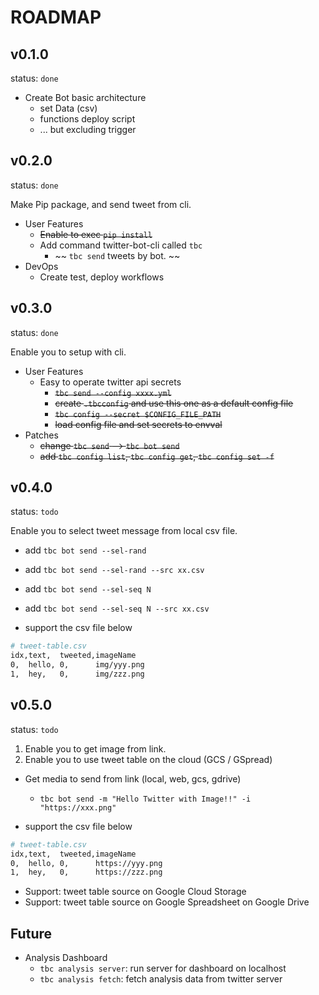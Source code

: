 # ROADMAP

## v0.1.0

status: `done`

- Create Bot basic architecture
  - set Data (csv)
  - functions deploy script
  - ... but excluding trigger

## v0.2.0

status: `done`

Make Pip package, and send tweet from cli.

- User Features
  - ~~Enable to exec `pip install`~~
  - Add command twitter-bot-cli called `tbc`
    - ~~ `tbc send` tweets by bot. ~~
- DevOps
  - Create test, deploy workflows


## v0.3.0

status: `done`

Enable you to setup with cli.

- User Features
  - Easy to operate twitter api secrets
    - ~~`tbc send --config xxxx.yml`~~
    - ~~create `.tbcconfig` and use this one as a default config file~~
    - ~~`tbc config --secret $CONFIG_FILE_PATH`~~
    - ~~load config file and set secrets to envval~~
- Patches
  - ~~change `tbc send` --> `tbc bot send`~~
  - ~~add `tbc config list`, `tbc config get`, `tbc config set -f`~~


## v0.4.0

status: `todo`

Enable you to select tweet message from local csv file.

- add `tbc bot send --sel-rand`
- add `tbc bot send --sel-rand --src xx.csv`
- add `tbc bot send --sel-seq N`
- add `tbc bot send --sel-seq N --src xx.csv`

- support the csv file below

```bash
# tweet-table.csv
idx,text,  tweeted,imageName
0,  hello, 0,      img/yyy.png
1,  hey,   0,      img/zzz.png
```

## v0.5.0

status: `todo`

1. Enable you to get image from link.
2. Enable you to use tweet table on the cloud (GCS / GSpread)

- Get media to send from link (local, web, gcs, gdrive)
  - `tbc bot send -m "Hello Twitter with Image!!" -i "https://xxx.png"`

- support the csv file below

```bash
# tweet-table.csv
idx,text,  tweeted,imageName
0,  hello, 0,      https://yyy.png
1,  hey,   0,      https://zzz.png
```

- Support: tweet table source on Google Cloud Storage
- Support: tweet table source on Google Spreadsheet on Google Drive


## Future

- Analysis Dashboard
  - `tbc analysis server`: run server for dashboard on localhost
  - `tbc analysis fetch`: fetch analysis data from twitter server
